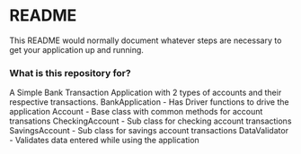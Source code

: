 # README #

This README would normally document whatever steps are necessary to get your application up and running.

### What is this repository for? ###

A Simple Bank Transaction Application with 2 types of accounts and their respective transactions. 
BankApplication - Has Driver functions to drive the application
Account - Base class with common methods for account transations
CheckingAccount - Sub class for checking account transactions
SavingsAccount - Sub class for savings account transactions
DataValidator - Validates data entered while using the application
